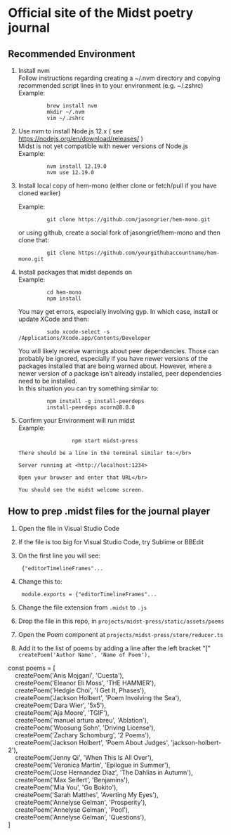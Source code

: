 # Official site of the Midst poetry journal

## Recommended Environment

1. Install nvm</br>
        Follow instructions regarding creating a ~/.nvm directory
        and copying recommended script lines in to your environment (e.g. ~/.zshrc)</br>
        Example:

                brew install nvm
                mkdir ~/.nvm
                vim ~/.zshrc
2. Use nvm to install Node.js 12.x ( see <https://nodejs.org/en/download/releases/> )</br>
       Midst is not yet compatible with newer versions of Node.js</br>
       Example:

                nvm install 12.19.0
                nvm use 12.19.0
3. Install local copy of hem-mono (either clone or fetch/pull if you have cloned earlier)</br>

      Example:

                git clone https://github.com/jasongrier/hem-mono.git

      or using github, create a social fork of jasongrief/hem-mono and then clone that:

                git clone https://github.com/yourgithubaccountname/hem-mono.git
4. Install packages that midst depends on</br>
 Example:

                cd hem-mono
                npm install

   You may get errors, especially involving gyp. In which case, install or update XCode and then:

                sudo xcode-select -s  /Applications/Xcode.app/Contents/Developer

   You will likely receive warnings about peer dependencies.  Those can probably be ignored, especially if you have newer versions of the packages installed that are being warned about.
        However, where a newer version of a package isn't already installed, peer dependencies need to be installed.</br>
        In this situation you can try something similar to:

                npm install -g install-peerdeps
                install-peerdeps acorn@8.0.0

5. Confirm your Environment will run midst</br>
       Example:

                        npm start midst-press
        
       There should be a line in the terminal similar to:</br>
        
       Server running at <http://localhost:1234>
        
       Open your browser and enter that URL</br>
        
       You should see the midst welcome screen.

## How to prep .midst files for the journal player

1. Open the file in Visual Studio Code
2. If the file is too big for Visual Studio Code, try Sublime or BBEdit
3. On the first line you will see:

        {"editorTimelineFrames"...

4. Change this to:

        module.exports = {"editorTimelineFrames"...

5. Change the file extension from `.midst` to `.js`
6. Drop the file in this repo, in `projects/midst-press/static/assets/poems`
7. Open the Poem component at `projects/midst-press/store/reducer.ts`
8. Add it to the list of poems by adding a line after the left bracket "[" `createPoem('Author Name', 'Name of Poem'),`

const poems = [
</br>
&nbsp; &nbsp; createPoem('Anis Mojgani', 'Cuesta'),</br>
&nbsp; &nbsp; createPoem('Eleanor Eli Moss', 'THE HAMMER'),</br>
&nbsp; &nbsp; createPoem('Hedgie Choi', 'I Get It, Phases'),</br>
&nbsp; &nbsp; createPoem('Jackson Holbert', 'Poem Involving the Sea'),</br>
&nbsp; &nbsp; createPoem('Dara Wier', '5x5'),</br>
&nbsp; &nbsp; createPoem('Aja Moore', 'TGIF'),</br>
&nbsp; &nbsp; createPoem('manuel arturo abreu', 'Ablation'),</br>
&nbsp; &nbsp; createPoem('Woosung Sohn', 'Driving License'),</br>
&nbsp; &nbsp; createPoem('Zachary Schomburg', '2 Poems'),</br>
&nbsp; &nbsp; createPoem('Jackson Holbert', 'Poem About Judges', 'jackson-holbert-2'),</br>
&nbsp; &nbsp; createPoem('Jenny Qi', 'When This Is All Over'),</br>
&nbsp; &nbsp; createPoem('Veronica Martin', 'Epilogue in Summer'),</br>
&nbsp; &nbsp; createPoem('Jose Hernandez Diaz', 'The Dahlias in Autumn'),</br>
&nbsp; &nbsp; createPoem('Max Seifert', 'Benjamins'),</br>
&nbsp; &nbsp; createPoem('Mia You', 'Go Bokito'),</br>
&nbsp; &nbsp; createPoem('Sarah Matthes', 'Averting My Eyes'),</br>
&nbsp; &nbsp; createPoem('Annelyse Gelman', 'Prosperity'),</br>
&nbsp; &nbsp; createPoem('Annelyse Gelman', 'Pool'),</br>
&nbsp; &nbsp; createPoem('Annelyse Gelman', 'Questions'),</br>
]
